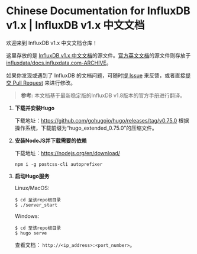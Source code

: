 # Chinese Documentation for InfluxDB v1.x | InfluxDB v1.x 中文文档

欢迎来到 InfluxDB v1.x 中文文档仓库！

这里存放的是 [InfluxDB v1.x 中文文档](http://influxdb-v1-docs-cn.cnosdb.com/
)的源文件。[官方英文文档](https://docs.influxdata.com/influxdb/v1.8/)的源文件则存放于 [influxdata/docs.influxdata.com-ARCHIVE](https://github.com/influxdata/docs.influxdata.com)。

如果你发现或遇到了 InfluxDB 的文档问题，可随时[提 Issue](https://github.com/muninshen/influxdb-v1-docs-cn/issues/new/) 来反馈，或者直接[提交 Pull Request](/CONTRIBUTING.md#pull-request-提交流程) 来进行修改。

> **参考:**
本文档基于最新稳定版的InfluxDB v1.8版本的官方手册进行翻译。


1. **下载并安装Hugo**

    下载地址：https://github.com/gohugoio/hugo/releases/tag/v0.75.0 根据操作系统，下载前缀为“hugo_extended_0.75.0”的压缩文件。

2. **安装NodeJS并下载需要的依赖**

    下载地址：https://nodejs.org/en/download/
    
    ```
    npm i -g postcss-cli autoprefixer
    ```

3. **启动Hugo服务**

    Linux/MacOS:
    ```
    $ cd 至该repo根目录
    $ ./server_start
    ```

    Windows:
    ```
    $ cd 至该repo根目录
    $ hugo serve
    ```

    查看文档： `http://<ip_address>:<port_number>`。
